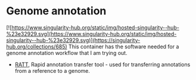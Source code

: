# Genome annotation
[![https://www.singularity-hub.org/static/img/hosted-singularity--hub-%23e32929.svg](https://www.singularity-hub.org/static/img/hosted-singularity--hub-%23e32929.svg)](https://singularity-hub.org/collections/685)
This container has the software needed for a genome annotation workflow that I am trying out.
* [RATT](http://ratt.sourceforge.net/index.html), Rapid annotation transfer tool - used for transferring annotations from a reference to a genome.
